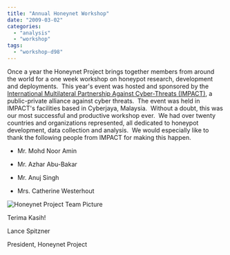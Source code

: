 ```yaml
---
title: "Annual Honeynet Workshop"
date: "2009-03-02"
categories: 
  - "analysis"
  - "workshop"
tags: 
  - "workshop-d98"
---
```


Once a year the Honeynet Project brings together members from around the world for a one week workshop on honeypot research, development and deployments.  This year's event was hosted and sponsored by the [International Multilateral Partnership Against Cyber-Threats (IMPACT)](http://www.impact-alliance.org/), a public-private alliance against cyber threats.  The event was held in IMPACT's facilities based in Cyberjaya, Malaysia.  Without a doubt, this was our most successful and productive workshop ever.  We had over twenty countries and organizations represented, all dedicated to honeypot development, data collection and analysis.  We would especially like to thank the following people from IMPACT for making this happen.

  

  
- Mr. Mohd Noor Amin
  
- Mr. Azhar Abu-Bakar
  
- Mr. Anuj Singh
  
- Mrs. Catherine Westerhout
  

  

![Honeynet Project Team Picture](images/Group-1-3.jpg)

  

Terima Kasih!

  

Lance Spitzner  
  
President, Honeynet Project
